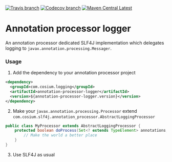 [![Travis branch](https://img.shields.io/travis/Cosium/annotation-processor-logger/master.svg)](https://travis-ci.org/Cosium/annotation-processor-logger)
[![Codecov branch](https://img.shields.io/codecov/c/github/Cosium/annotation-processor-logger/master.svg)](https://codecov.io/gh/Cosium/annotation-processor-logger)
[![Maven Central Latest](https://img.shields.io/maven-central/v/com.cosium.logging/annotation-processor-logger.svg)](https://search.maven.org/#search%7Cgav%7C1%7Cg%3A%22com.cosium.logging%22%20AND%20a%3A%22annotation-processor-logger%22)

# Annotation processor logger

An annotation processor dedicated SLF4J implementation which delegates logging to `javax.annotation.processing.Messager`.

### Usage

1. Add the dependency to your annotation processor project

```xml
<dependency>
  <groupId>com.cosium.logging</groupId>
  <artifactId>annotation-processor-logger</artifactId>
  <version>${annotation-processor-logger.version}</version>
</dependency>
```

2. Make your `javax.annotation.processing.Processor` extend `com.cosium.slf4j.annotation_processor.AbstractLoggingProcessor`

```java
public class MyProcessor extends AbstractLoggingProcessor {
    protected boolean doProcess(Set<? extends TypeElement> annotations, RoundEnvironment roundEnv) {
        // Make the world a better place
    }
}
```

3. Use SLF4J as usual
